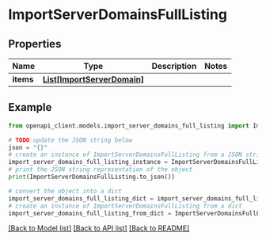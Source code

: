 # ImportServerDomainsFullListing


## Properties

Name | Type | Description | Notes
------------ | ------------- | ------------- | -------------
**items** | [**List[ImportServerDomain]**](ImportServerDomain.md) |  | 

## Example

```python
from openapi_client.models.import_server_domains_full_listing import ImportServerDomainsFullListing

# TODO update the JSON string below
json = "{}"
# create an instance of ImportServerDomainsFullListing from a JSON string
import_server_domains_full_listing_instance = ImportServerDomainsFullListing.from_json(json)
# print the JSON string representation of the object
print(ImportServerDomainsFullListing.to_json())

# convert the object into a dict
import_server_domains_full_listing_dict = import_server_domains_full_listing_instance.to_dict()
# create an instance of ImportServerDomainsFullListing from a dict
import_server_domains_full_listing_from_dict = ImportServerDomainsFullListing.from_dict(import_server_domains_full_listing_dict)
```
[[Back to Model list]](../README.md#documentation-for-models) [[Back to API list]](../README.md#documentation-for-api-endpoints) [[Back to README]](../README.md)


